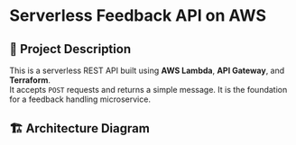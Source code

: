 # Serverless Feedback API on AWS

## 🧠 Project Description

This is a serverless REST API built using **AWS Lambda**, **API Gateway**, and **Terraform**.  
It accepts `POST` requests and returns a simple message. It is the foundation for a feedback handling microservice.

## 🏗️ Architecture Diagram

